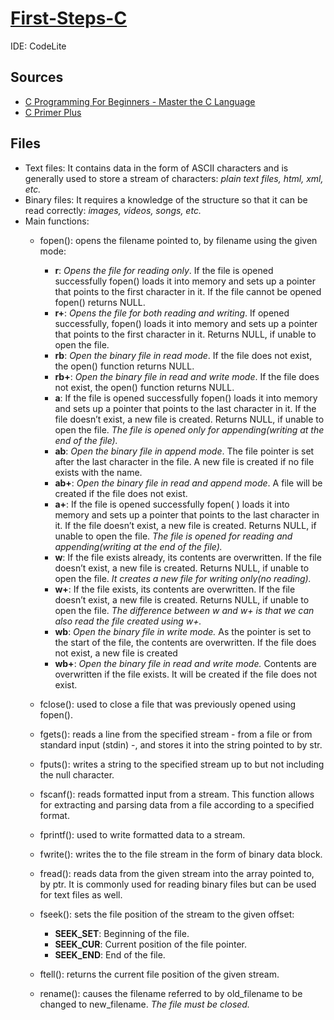 # [First-Steps-C](https://github.com/asofcs/First-Steps-C/tree/main)

IDE: CodeLite

## Sources
- [C Programming For Beginners - Master the C Language](https://www.udemy.com/course/c-programming-for-beginners-/)
- [C Primer Plus](https://www.oreilly.com/library/view/c-primer-plus/9780133432398/)
## Files
- Text files: It contains data in the form of ASCII characters and is generally used to store a stream of characters: *plain text files, html, xml, etc.*
- Binary files: It requires a knowledge of the structure so that it can be read correctly: *images, videos, songs, etc.*
- Main functions:
  - fopen(): opens the filename pointed to, by filename using the given mode:
    
    - **r**: *Opens the file for reading only*. If the file is opened successfully fopen() loads it into memory and sets up a pointer that points to the first character in it. If the file cannot be opened fopen() returns NULL.
    - **r+**: *Opens the file for both reading and writing*. If opened successfully, fopen() loads it into memory and sets up a pointer that points to the first character in it. Returns NULL, if unable to open the file.
    - **rb**: *Open the binary file in read mode*. If the file does not exist, the open() function returns NULL.
    - **rb+**: *Open the binary file in read and write mode*. If the file does not exist, the open() function returns NULL.
    - **a**: If the file is opened successfully fopen() loads it into memory and sets up a pointer that points to the last character in it. If the file doesn’t exist, a new file is created. Returns NULL, if unable to open the file. *The file is opened only for appending(writing at the end of the file).*
    - **ab**: *Open the binary file in append mode*. The file pointer is set after the last character in the file. A new file is created if no file exists with the name.
    - **ab+**: *Open the binary file in read and append mode*. A file will be created if the file does not exist.
    - **a+**: If the file is opened successfully fopen( ) loads it into memory and sets up a pointer that points to the last character in it. If the file doesn’t exist, a new file is created. Returns NULL, if unable to open the file. *The file is opened for reading and appending(writing at the end of the file).*
    - **w**: If the file exists already, its contents are overwritten. If the file doesn’t exist, a new file is created. Returns NULL, if unable to open the file. *It creates a new file for writing only(no reading).*
    - **w+**: If the file exists, its contents are overwritten. If the file doesn’t exist, a new file is created. Returns NULL, if unable to open the file. *The difference between w and w+ is that we can also read the file created using w+.*
    - **wb**: *Open the binary file in write mode.* As the pointer is set to the start of the file, the contents are overwritten. If the file does not exist, a new file is created
    - **wb+**: *Open the binary file in read and write mode.* Contents are overwritten if the file exists. It will be created if the file does not exist.

  - fclose(): used to close a file that was previously opened using fopen().
  - fgets(): reads a line from the specified stream -  from a file or from standard input (stdin) -, and stores it into the string pointed to by str.
  - fputs(): writes a string to the specified stream up to but not including the null character.
  - fscanf(): reads formatted input from a stream. This function allows for extracting and parsing data from a file according to a specified format.
  - fprintf(): used to write formatted data to a stream.
  - fwrite(): writes the to the file stream in the form of binary data block.
  - fread(): reads data from the given stream into the array pointed to, by ptr. It is commonly used for reading binary files but can be used for text files as well.
  - fseek(): sets the file position of the stream to the given offset:
    - **SEEK_SET**: Beginning of the file.
    - **SEEK_CUR**: Current position of the file pointer.
    - **SEEK_END**: End of the file.
  - ftell(): returns the current file position of the given stream.
  - rename(): causes the filename referred to by old_filename to be changed to new_filename. *The file must be closed.*




